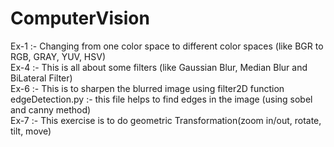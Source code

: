 # ComputerVision

Ex-1 :- Changing from one color space to different color spaces (like BGR to RGB, GRAY, YUV, HSV)<br>
Ex-4 :- This is all about some filters (like Gaussian Blur, Median Blur and BiLateral Filter)<br>
Ex-6 :- This is to sharpen the blurred image using filter2D function<br>
edgeDetection.py :- this file helps to find edges in the image (using sobel and canny method)<br>
Ex-7 :- This exercise is to do geometric Transformation(zoom in/out, rotate, tilt, move)
